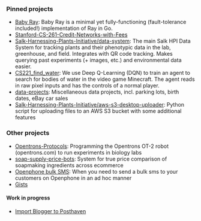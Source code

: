 ### Pinned projects
* [Baby Ray](https://github.com/rodrigo-castellon/babyray): Baby Ray is a minimal yet fully-functioning (fault-tolerance included!) implementation of Ray in Go.
* [Stanford-CS-261-Credit-Networks-with-Fees](https://github.com/kpistunova/Stanford-CS-261-Credit-Networks-with-Fees)
* [Salk-Harnessing-Plants-Initiative/data-system](https://github.com/Salk-Harnessing-Plants-Initiative/data-system): The main Salk HPI Data System for tracking plants and their phenotypic data in the lab, greenhouse, and field. Integrates with QR code tracking. Makes querying past experiments (+ images, etc.) and environmental data easier.
* [CS221_find_water](https://github.com/CS221_find_water): We use Deep Q-Learning (DQN) to train an agent to search for bodies of water in the video game Minecraft. The agent reads in raw pixel inputs and has the controls of a normal player.
* [data-projects](https://github.com/data-projects): Miscellaneous data projects, incl. parking lots, birth dates, eBay car sales
* [Salk-Harnessing-Plants-Initiative/aws-s3-desktop-uploader](https://github.com/Salk-Harnessing-Plants-Initiative/aws-s3-desktop-uploader): Python script for uploading files to an AWS S3 bucket with some additional features

### Other projects

* [Opentrons-Protocols](https://github.com/Russell-Tran/Opentrons-Protocols): Programming the Opentrons OT-2 robot (opentrons.com) to run experiments in biology labs
* [soap-supply-price-bots](https://github.com/Russell-Tran/soap-supply-price-bots): System for true price comparison of soapmaking ingredients across ecommerce
* [Openphone bulk SMS](https://github.com/Russell-Tran/openphone-bulk-sms/tree/main): When you need to send a bulk sms to your customers on Openphone in an ad hoc manner
* [Gists](https://gist.github.com/Russell-Tran)

#### Work in progress
* [Import Blogger to Posthaven](https://github.com/Russell-Tran/import-blogger-to-posthaven)
